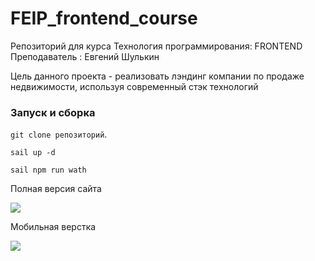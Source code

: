 # FEIP_frontend_course

Репозиторий для курса Технология программирования: FRONTEND
Преподаватель : Евгений Шулькин

Цель данного проекта - реализовать лэндинг компании по продаже недвижимости, используя современный стэк технологий 

### Запуск и сборка

`git clone репозиторий`.

 ``sail up -d``
 
 ``sail npm run wath``
 
 Полная версия сайта

![](blob:https://web.telegram.org/650dca1d-c7db-40c7-a1ed-509194a2e088)


Мобильная верстка

![](blob:https://web.telegram.org/650dca1d-c7db-40c7-a1ed-509194a2e088)
